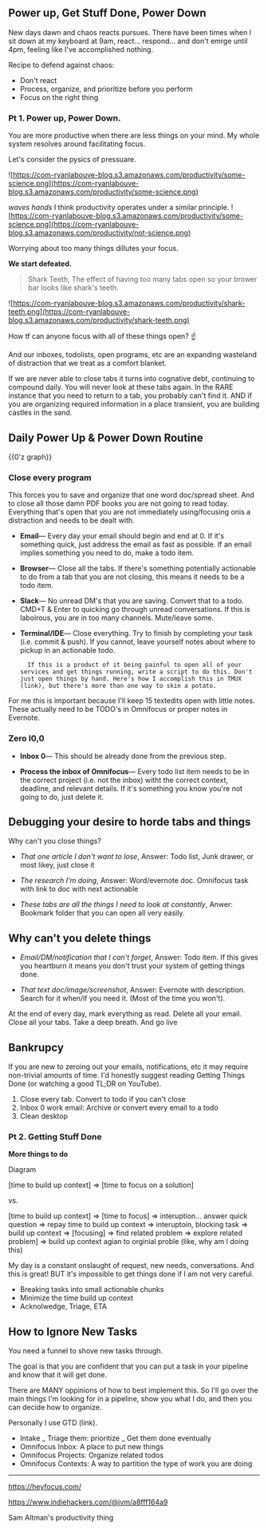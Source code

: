 ## Power up, Get Stuff Done, Power Down

New days dawn and chaos reacts pursues. There have been times when I sit down at my keyboard at 9am, react... respond... and don't emrge until 4pm, feeling like I've accomplished nothing.

Recipe to defend against chaos:

* Don't react
* Process, organize, and prioritize before you perform
* Focus on the right thing

### Pt 1. Power up, Power Down.

You are more productive when there are less things on your mind. My whole system resolves around facilitating focus.

Let's consider the pysics of pressuare.

![https://com-ryanlabouve-blog.s3.amazonaws.com/productivity/some-science.png](https://com-ryanlabouve-blog.s3.amazonaws.com/productivity/some-science.png)

_waves hands_ I think productivity operates under a similar principle.
![https://com-ryanlabouve-blog.s3.amazonaws.com/productivity/some-science.png](https://com-ryanlabouve-blog.s3.amazonaws.com/productivity/not-science.png)

Worrying about too many things dillutes your focus.

**We start defeated.**

> Shark Teeth, The effect of having too many tabs open so your brower bar looks like shark's teeth.

![https://com-ryanlabouve-blog.s3.amazonaws.com/productivity/shark-teeth.png](https://com-ryanlabouve-blog.s3.amazonaws.com/productivity/shark-teeth.png)

How tf can anyone focus with all of these things open? ☝️

And our inboxes, todolists, open programs, etc are an expanding wasteland of distraction that we treat as a comfort blanket.

If we are never able to close tabs it turns into cognative debt, continuing to compound daily. You will never look at these tabs again. In the RARE instance that you need to return to a tab, you probably can't find it. AND if you are organizing required information in a place transient, you are building castles in the sand.

## Daily Power Up & Power Down Routine

{{0'z graph}}

### Close every program

This forces you to save and organize that one word doc/spread sheet. And to close all those damn PDF books you are not going to read today. Everything that's open that you are not immediately using/focusing onis a distraction and needs to be dealt with.

* **Email**— Every day your email should begin and end at 0. If it's something quick, just address the email as fast as possible. If an email implies something you need to do, make a todo item.

* **Browser**— Close all the tabs. If there's something potentially actionable to do from a tab that you are not closing, this means it needs to be a todo item.

* **Slack**— No unread DM's that you are saving. Convert that to a todo. CMD+T & Enter to quicking go through unread conversations. If this is laboirous, you are in too many channels. Mute/leave some.

* **Terminal/IDE**— Close everything. Try to finish by completing your task (i.e. commit & push). If you cannot, leave yourself notes about where to pickup in an actionable todo.

      	If this is a product of it being painful to open all of your services and get things running, write a script to do this. Don't just open things by hand. Here's how I accomplish this in TMUX (link), but there's more than one way to skin a potato.

For me this is important because I'll keep 15 textedits open with little notes. These actually need to be TODO's in Omnifocus or proper notes in Evernote.

### Zero I0,0

* **Inbox 0**— This should be already done from the previous step.

* **Process the inbox of Omnifocus**— Every todo list item needs to be in the correct project (i.e. not the inbox) witht the correct context, deadline, and relevant details. If it's something you know you're not going to do, just delete it.

## Debugging your desire to horde tabs and things

Why can't you close things?

* _That one article I don't want to lose_, Answer: Todo list, Junk drawer, or most likey, just close it

* _The research I'm doing_, Answer: Word/evernote doc. Omnifocus task with link to doc with next actionable

* _These tabs are all the things I need to look at constantly_, Anwer: Bookmark folder that you can open all very easily.

## Why can't you delete things

* _Email/DM/notification that I can't forget_, Answer: Todo item. If this gives you heartburn it means you don't trust your system of getting things done.

* _That text doc/image/screenshot_, Answer: Evernote with description. Search for it when/if you need it. (Most of the time you won't).

At the end of every day, mark everything as read. Delete all your email. Close all your tabs. Take a deep breath. And go live

## Bankrupcy

If you are new to zeroing out your emails, notifications, etc it may require non-trivial amounts of time. I'd honestly suggest reading Getting Things Done (or watching a good TL;DR on YouTube).

1.  Close every tab. Convert to todo if you can't close
2.  Inbox 0 work email: Archive or convert every email to a todo
3.  Clean desktop

### Pt 2. Getting Stuff Done

**More things to do**

Diagram

[time to build up context] => [time to focus on a solution]

vs.

[time to build up context] => [time to focus] => interuption... answer quick question => repay time to build up context => interuptoin, blocking task => build up context => [focusing] => find related problem => explore related problem] => build up context agian to orginial proble (like, why am I doing this)

My day is a constant onslaught of request, new needs, conversations. And this is great! BUT it's impossible to get things done if I am not very careful.

* Breaking tasks into small actionable chunks
* Minimize the time build up context
* Acknolwedge, Triage, ETA

## How to Ignore New Tasks

You need a funnel to shove new tasks through.

The goal is that you are confident that you can put a task in your pipeline and know that it will get done.

There are MANY oppinions of how to best implement this. So I'll go over the main things I'm looking for in a pipeline, show you what I do, and then you can decide how to organize.

Personally I use GTD (link).

* Intake
  _ Triage them: prioritize
  _ Get them done eventually
* Omnifocus Inbox: A place to put new things
* Omnifocus Projects: Organize related todos
* Omnifocus Contexts: A way to partition the type of work you are doing

---

https://heyfocus.com/

https://www.indiehackers.com/@ivm/a8fff164a9

Sam Altman's productivity thing
